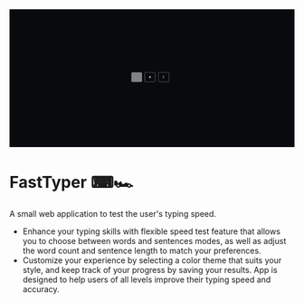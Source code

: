 <img src="https://github.com/BerezkinDev/assets/blob/main/fastTyperBanner.gif?raw=true"/>

# FastTyper ⌨🏎
A small web application to test the user's typing speed.

+ Enhance your typing skills with flexible speed test feature that allows you to choose between words and sentences modes, as well as adjust the word count and sentence length to match your preferences.
+ Customize your experience by selecting a color theme that suits your style, and keep track of your progress by saving your results. App is designed to help users of all levels improve their typing speed and accuracy.
